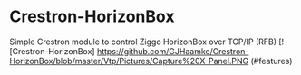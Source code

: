 # Crestron-HorizonBox
Simple Crestron module to control Ziggo HorizonBox over TCP/IP (RFB)
[![Crestron-HorizonBox] https://github.com/GJHaamke/Crestron-HorizonBox/blob/master/Vtp/Pictures/Capture%20X-Panel.PNG (#features)
